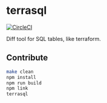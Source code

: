 # terrasql

[![CircleCI](https://circleci.com/gh/lra/terrasql.svg?style=svg)](https://circleci.com/gh/lra/terrasql)

Diff tool for SQL tables, like terraform.

## Contribute

```bash
make clean
npm install
npm run build
npm link
terrasql
```
